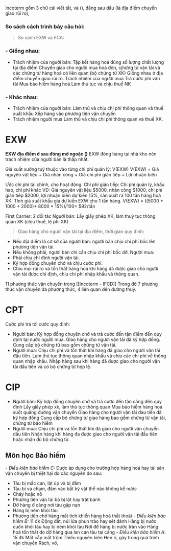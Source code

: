 Incoterm gồm 3 chữ cái viết tắt, và (), đằng sau dấu (là địa điểm chuyển giao rủi ro),
### So sách cách trình bày câu hỏi:
>So sánh EXW và FCA:
### - Giống nhau: 
- Trách nhiệm của người bán:
Tập kết hàng hoá đúng số lượng chất lượng tại địa điểm  Chuyển giao cho người mua hoá đơn, cjhứng từ vận tải và các chứng từ hàng hoá có liên quan (bộ chứng từ XK)
Giống nhau ở địa điểm chuyển giao rủi ro.
	Trách nhiệm của người mua
	Trả cước phí vận tải 
	Mua bảo hiểm hàng hoá
	Làm thủ tục và chịu thuế NK
### - Khác nhau:
- Trách nhiệm của người bán:
Làm thủ và chịu chi phí thông quan và thuế xuất khẩu
 Xếp hàng vào phương tiện vận chuyển  
 - Trách nhiệm người mua 
 Làm thủ và chịu chi phí thông quan và thuế XK.
# EXW
**EXW địa điểm ở sau đóng mở ngoặc ()**
EXW đóng hàng tại nhà kho nên trách nhiệm của người bán là thấp nhất. 

Giá xuất xưởng tuỳ thuộc vào từng chi phí quản lý: V(EXW)
V(EXW) = Giá nguyên vật liệu + Giá nhân công + Giá chi phí gián tiếp + Lợi nhuận biên

Ước chi phí tài chính, cho hoạt động.
Chí phí gián tiếp: Chi phí quản lý, khấu hao, chi phí khác
VD: Giá nguyên vật liệu $5000, nhân công $1000, chi phí gián tiếp $2000, lợi nhuận biên dự kiến 15%, sản xuất ra 100 tấn hàng hoá XK. Tính giá xuất khẩu giá dự kiến EXW cho 1 tấn hàng. 
V(EXW) = ((5000 + 1000 + 2000)+ 8000 * 15%)/100= $92/tấn

First Carrier: 2 đối tác
Người bán: Lấy giấy phép XK, làm thuỷ tục thông quan XK (chịu thuế, lệ phí XK)
> Giao hàng cho người vận tải tại địa điểm, thời gian quy định:
- Nếu địa điểm là cơ sở của người bán: người bán chịu chi phí bốc lên phương tiện vận tải.
- Nếu không phải, người bán chỉ cần chịu chi phí bốc dỡ.
Người mua:
- Phải chịu chỉ định người vận tải.
- Ký hợp đồng chuyên chở và chịu cước phí.
- Chiu mọi rủi ro và tổn thất hàng hoá khi hàng đã được giao cho người vận tải được chỉ định, chịu chi phí nhập khẩu và thông quan.

11 phương thức vận chuyển trong [[Incoterm - IFCD]] Trong đó 7 phương thức vận chuyển đa phương thức, 4 liên quan đến đường thuỷ. 

# CPT
Cước phí trả tới cước quy định:
- Người bán:
Ký hợp đồng chuyên chở và trả cước đến tận điểm đến quy định tại nước người mua.
Giao hàng cho người vận tải đã ký hợp đồng.
Cung cấp bộ chứng từ bao gồm chứng từ vận tải.
- Người mua: 
Chịu chi phí và tổn thất khi hàng đã giao cho người vận tải đầu tiên.
Làm thủ tục thông quan nhập khẩu và chịu các chi phí về thông quan nhập khẩu.
Nhập hàng sau khi hàng đã được giao cho người vận tải đầu tiên và có bộ chứng từ hợp lệ. 
# CIP 
- Người bán:
  Ký hợp đồng chuyên chở và trả cước đến tận cảng đến quy định 
  Lấy giấy phép xk, làm thủ tục thông quan
  Mua bảo hiểm hàng hoá suốt quãng đường vận chuyển
  Giao hàng cho người vận tải đau tiên đã ký hợp đồng
  Cung cấp bộ chứng từ giao hàng bao gồm chứng từ vận tải, chứng từ bảo hiểm
- Người mua:
  Chịu chi phí và tổn thất khi đã giao cho người vận chuyển dầu tiên
  Nhận hàng khi hàng đa được giao cho người vận tải đầu tiên hoặc nhận đủ bộ chứng từ.
## Môn học Bảo hiểm
*- Điều kiện bảo hiểm C:*
Được áp dụng cho trường hợp hàng hoá hay tài sản vận chuyển bị thiệt hại do các nguyên do sau:
- Tàu bị mắc cạn, lật úp và bị đắm
- Tàu bị va chạm, đâm vào bất kỳ vật thể nào không kể nước
- Cháy hoặc nổ
- Phương tiện vận tải bộ bị lật hay trật bánh
- Dỡ hàng ở cảng nơi tàu gặp nạn
- Hàng bị ném khỏi tàu
- Phương tiện chở hàng mất tích khiến hàng hoá thất thoát
*- Điều kiện bảo hiểm B:* 11 đk
Động đất, núi lửa phun trào hay sét đánh 
Hàng bị nước cuốn khỏi tàu hay bị ném khỏi tàu
Nơi để hàng bị nước tràn vào
Hàng hoá tổn thất do dỡ hàng qua lan can tàu tại cảng
*- Điều kiện bảo hiểm A*: 15 đk
Mất cắp mất trộm
Thiếu nguyên kiện
	Hen rỉ, gãy trong quá trình vận chuyển 
	Rách, vớ, 